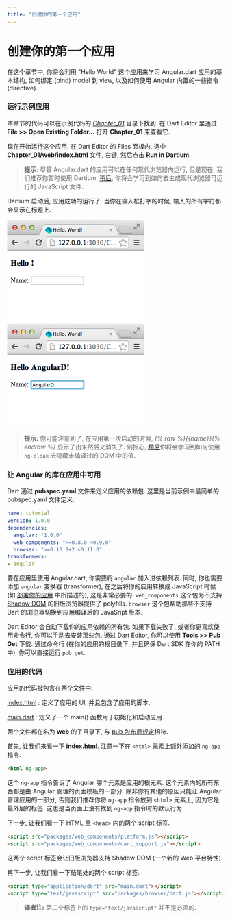 ```yaml
---
title: "创建你的第一个应用"
---
```


# 创建你的第一个应用

在这个章节中, 你将会利用 "Hello World" 这个应用来学习 Angular.dart 应用的基本结构, 如何绑定 (bind) model 到 view, 以及如何使用 Angular 内置的一些指令 (directive).

### 运行示例应用

本章节的代码可以在示例代码的 *[Chapter_01](https://github.com/angular/angular.dart.tutorial/tree/master/Chapter_01)* 目录下找到. 在 Dart Editor 里通过 **File >> Open Existing Folder...** 打开 **Chapter_01** 来查看它.

现在开始运行这个应用. 在 Dart Editor 的 Files 面板内, 选中 **Chapter_01/web/index.html** 文件, 右键, 然后点击 **Run in Dartium**.

> **提示:** 尽管 Angular.dart 的应用可以在任何现代浏览器内运行, 但是现在, 我们推荐你暂时使用 Dartium. [稍后](./09-ch07-deploying-your-app.html), 你将会学习到如何去生成现代浏览器可运行的 JavaScript 文件.

Dartium 启动后, 应用成功的运行了. 当你在输入框打字的时候, 输入的所有字符都会显示在标题上.

![ch01-1.png](./img/ch01-1.png) ![ch01-2.png](./img/ch01-2.png)

> **提示:** 你可能注意到了, 在应用第一次启动的时候, *{% raw %}{{name}}{% endraw %}* 显示了出来然后又消失了. 别担心, [稍后](./07-ch05-filter-service.html)你将会学习到如何使用 `ng-cloak` 去隐藏未编译过的 DOM 中的值.

### 让 Angular 的库在应用中可用

Dart 通过 **pubspec.yaml** 文件来定义应用的依赖包. 这里是当前示例中最简单的 pubspec.yaml 文件定义:

``` yaml
name: tutorial
version: 1.0.0
dependencies:
  angular: "1.0.0"
  web_components: ">=0.8.0 <0.9.0"
  browser: ">=0.10.0+2 <0.11.0"
transformers:
- angular
```

要在应用里使用 Angular.dart, 你需要将 `angular` 加入进依赖列表. 同时, 你也需要添加 `angular` 变换器 (transformer), 在之后将你的应用转换成 JavaScript 时候 (如 [部署你的应用](./09-ch07-deploying-your-app.html) 中所描述的), 这是非常必要的. `web_components` 这个包为不支持 [Shadow DOM](http://www.w3.org/TR/shadow-dom/) 的旧版浏览器提供了 polyfills. `browser` 这个包帮助那些不支持 Dart 的浏览器切换到应用编译后的 JavaSript 版本.

Dart Editor 会自动下载你的应用依赖的所有包. 如果下载失败了, 或者你更喜欢使用命令行, 你可以手动去安装那些包. 通过 Dart Editor, 你可以使用 **Tools >> Pub Get** 下载. 通过命令行 (在你的应用的根目录下, 并且确保 Dart SDK 在你的 PATH 中), 你可以直接运行 `pub get`.

### 应用的代码

应用的代码被包含在两个文件中:

[index.html](https://github.com/angular/angular.dart.tutorial/blob/master/Chapter_01/web/index.html)
: 定义了应用的 UI, 并且包含了应用的脚本.

[main.dart](https://github.com/angular/angular.dart.tutorial/blob/master/Chapter_01/web/main.dart)
: 定义了一个 main() 函数用于初始化和启动应用.

两个文件都在名为 **web** 的子目录下, 与 [pub 包布局规定](http://pub.dartlang.org/doc/package-layout.html)相符.

首先, 让我们来看一下 **index.html**. 注意一下在 `<html>` 元素上额外添加的 `ng-app` 指令.

``` html
<html ng-app>
```

这个 `ng-app` 指令告诉了 Angular 哪个元素是应用的根元素. 这个元素内的所有东西都是由 Angular 管理的页面模板的一部分. 除非你有其他的原因只能让 Angular 管理应用的一部分, 否则我们推荐你将 `ng-app` 指令放到 `<html>` 元素上, 因为它是最外层的标签. 这也是当页面上没有找到 `ng-app` 指令时的默认行为.

下一步, 让我们看一下 HTML 里 `<head>` 内的两个 script 标签.

``` html
<script src="packages/web_components/platform.js"></script>
<script src="packages/web_components/dart_support.js"></script>
```

这两个 script 标签会让旧版浏览器支持 Shadow DOM (一个新的 Web 平台特性).

再下一步, 让我们看一下结尾处的两个 script 标签.

``` html
<script type="application/dart" src="main.dart"></script>
<script type="text/javascript" src="packages/browser/dart.js"></script>
```

> **译者注:** 第二个标签上的 `type="text/javascript"` 并不是必须的.
